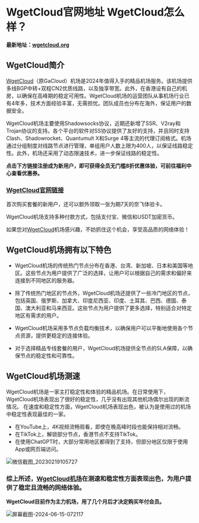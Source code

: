 # WgetCloud官网地址  WgetCloud怎么样？ 

**最新地址：[wgetcloud.org](https://invite.wgetcloud.ltd/auth/register?code=jll8)**

## WgetCloud简介

[WgetCloud](https://invite.wgetcloud.ltd/auth/register?code=jll8)（原GaCloud）机场是2024年值得入手的精品机场服务。该机场提供多线BGP中转+双程CN2优质线路，以及独享带宽。此外，在香港设有自己的机房，以确保在高峰期的稳定可用性。WgetCloud机场的运营团队从事机场行业已有4年多，技术方面经验丰富，无需担忧。团队成员也分布在海外，保证用户的数据安全。

WgetCloud机场主要使用Shadowsocks协议，近期还新增了SSR、V2ray和Trojan协议的支持。各个平台的软件对SS协议提供了友好的支持，并且同时支持Clash、Shadowrocket、Quantumult X和Surge 4等主流的代理订阅格式。机场通过分组制度对线路节点进行管理，单组用户人数上限为400人，以保证线路稳定性。此外，机场还采用了动态限速技术，进一步保证线路的稳定性。

**点击下方链接注册成为新用户，即可获得全员无门槛8折优惠体验，可前往福利中心查看优惠券。**

### [WgetCloud官网链接](https://invite.wgetcloud.ltd/auth/register?code=jll8)

首次购买套餐的新用户，还可以额外领取一张为期7天的奈飞体验卡。

WgetCloud机场支持多种付款方式，包括支付宝、微信和USDT加密货币。

如果您对[WgetCloud](https://invite.wgetcloud.ltd/auth/register?code=jll8)机场感兴趣，不妨抓住这个机会，享受高品质的网络体验！

## WgetCloud机场拥有以下特色

- WgetCloud机场的传统热门节点分布在香港、台湾、新加坡、日本和美国等地区。这些节点为用户提供了广泛的选择，让用户可以根据自己的需求和偏好来连接到不同地区的服务器。

- 除了传统热门地区的节点外，WgetCloud机场还提供了一些冷门地区的节点，包括英国、俄罗斯、加拿大、印度尼西亚、印度、土耳其、巴西、德国、泰国、澳大利亚和马来西亚。这些节点为用户提供了更多选择，特别适合对特定地区有需求的用户。

- WgetCloud机场采用多节点负载均衡技术，以确保用户可以平衡地使用各个节点资源，提供更稳定的连接体验。

- 对于选择精品专线套餐的用户，WgetCloud机场提供全节点的SLA保障，以确保节点的稳定性和可靠性。

## WgetCloud机场测速

WgetCloud机场是一家主打稳定性和体验的精品机场。在日常使用下，WgetCloud机场表现出了很好的稳定性，几乎没有出现其他机场偶尔出现的断流情况。
在速度和稳定性方面，WgetCloud机场表现出色，被认为是使用过的机场中稳定性表现最佳的一家。

- 在YouTube上，4K视频流畅观看，即使在晚高峰时段也能保持相对流畅。
- 在TikTok上，解锁部分节点，香港节点不支持TikTok。
- 在使用ChatGPT时，大部分常用地区都得到了支持，但部分地区仅限于使用App或网页端访问。

![微信截图_20230219105727](https://user-images.githubusercontent.com/125964212/220576524-0c30cc63-98ab-4fad-89c0-10a6984c647e.png)

### 综上所述，[WgetCloud机场](https://invite.wgetcloud.ltd/auth/register?code=jll8)在测速和稳定性方面表现出色，为用户提供了稳定且流畅的网络体验。


**WgetCloud目前作为主力机场，用了几个月后才决定购买年付会员。**

![屏幕截图-2024-06-15-072117](https://github.com/LisaLee938/WgetCloud/assets/141218461/8790a9f1-7462-4c04-945e-406b699f790d)
